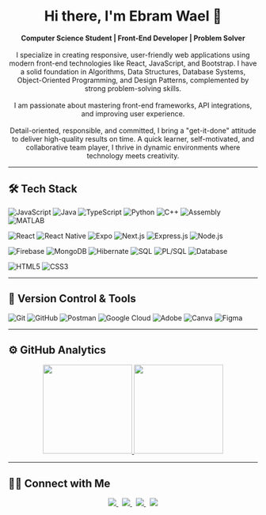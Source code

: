 <div align="center">
  <h1>Hi there, I'm Ebram Wael 👋</h1>
</div>

<p align="center">
  <strong>Computer Science Student | Front-End Developer | Problem Solver</strong><br><br>
  I specialize in creating responsive, user-friendly web applications using modern front-end technologies like React, JavaScript, and Bootstrap. I have a solid foundation in Algorithms, Data Structures, Database Systems, Object-Oriented Programming, and Design Patterns, complemented by strong problem-solving skills.<br><br>
  I am passionate about mastering front-end frameworks, API integrations, and improving user experience.<br><br>
  Detail-oriented, responsible, and committed, I bring a "get-it-done" attitude to deliver high-quality results on time. A quick learner, self-motivated, and collaborative team player, I thrive in dynamic environments where technology meets creativity.
</p>

---

## 🛠 Tech Stack

![JavaScript](https://img.shields.io/badge/javascript-%23323330.svg?style=for-the-badge&logo=javascript&logoColor=%23F7DF1E)
![Java](https://img.shields.io/badge/java-%23ED8B00.svg?style=for-the-badge&logo=java&logoColor=white)
![TypeScript](https://img.shields.io/badge/typescript-%23007ACC.svg?style=for-the-badge&logo=typescript&logoColor=white)
![Python](https://img.shields.io/badge/python-3670A0?style=for-the-badge&logo=python&logoColor=ffdd54)
![C++](https://img.shields.io/badge/c++-%2300599C.svg?style=for-the-badge&logo=c%2B%2B&logoColor=white)
![Assembly](https://img.shields.io/badge/assembly-%23A8B9CC.svg?style=for-the-badge&logo=assemblyscript&logoColor=black)
![MATLAB](https://img.shields.io/badge/MATLAB-%23FF5722.svg?style=for-the-badge&logo=matlab&logoColor=white)

![React](https://img.shields.io/badge/React-%2320232a.svg?style=for-the-badge&logo=react&logoColor=%2361DAFB)
![React Native](https://img.shields.io/badge/react%20native-%2361DAFB.svg?style=for-the-badge&logo=react&logoColor=white)
![Expo](https://img.shields.io/badge/expo-000020.svg?style=for-the-badge&logo=expo&logoColor=white)
![Next.js](https://img.shields.io/badge/Next.js-%23333A3D.svg?style=for-the-badge&logo=next.js&logoColor=white)
![Express.js](https://img.shields.io/badge/Express.js-%232C3E50.svg?style=for-the-badge&logo=express&logoColor=white)
![Node.js](https://img.shields.io/badge/Node.js-%232F6A47.svg?style=for-the-badge&logo=node.js&logoColor=white)

![Firebase](https://img.shields.io/badge/firebase-%23FFCA28.svg?style=for-the-badge&logo=firebase&logoColor=black)
![MongoDB](https://img.shields.io/badge/MongoDB-%234ea94b.svg?style=for-the-badge&logo=mongodb&logoColor=white)
![Hibernate](https://img.shields.io/badge/Hibernate-%234C4A3F.svg?style=for-the-badge&logo=hibernate&logoColor=white)
![SQL](https://img.shields.io/badge/SQL-%230074C1.svg?style=for-the-badge&logo=database&logoColor=white)
![PL/SQL](https://img.shields.io/badge/PL%2FSQL-%23CC2927.svg?style=for-the-badge&logo=oracle&logoColor=white)
![Database](https://img.shields.io/badge/database-%23003B57.svg?style=for-the-badge&logo=databricks&logoColor=white)

![HTML5](https://img.shields.io/badge/html5-%23E34F26.svg?style=for-the-badge&logo=html5&logoColor=white)
![CSS3](https://img.shields.io/badge/css3-%231572B6.svg?style=for-the-badge&logo=css3&logoColor=white)

---

## 🧰 Version Control & Tools

![Git](https://img.shields.io/badge/git-%23F05033.svg?style=for-the-badge&logo=git&logoColor=white)
![GitHub](https://img.shields.io/badge/github-%23121011.svg?style=for-the-badge&logo=github&logoColor=white)
![Postman](https://img.shields.io/badge/Postman-FF6C37?style=for-the-badge&logo=postman&logoColor=white)
![Google Cloud](https://img.shields.io/badge/Google%20Cloud-%232C3E50.svg?style=for-the-badge&logo=google-cloud&logoColor=white)
![Adobe](https://img.shields.io/badge/adobe-%23FF0000.svg?style=for-the-badge&logo=adobe&logoColor=white)
![Canva](https://img.shields.io/badge/Canva-%2300C4CC.svg?style=for-the-badge&logo=Canva&logoColor=white)
![Figma](https://img.shields.io/badge/figma-%23F24E1E.svg?style=for-the-badge&logo=figma&logoColor=white)

---

## ⚙️ GitHub Analytics

<p align="center">
  <a href="https://github.com/Ebram-Wael">
    <img height="180em" src="https://github-readme-stats-eight-theta.vercel.app/api?username=Ebram-Wael&show_icons=true&theme=algolia&include_all_commits=true&count_private=true"/>
  </a>
  <a href="https://github.com/Ebram-Wael">
    <img height="180em" src="https://github-readme-stats-eight-theta.vercel.app/api/top-langs/?username=Ebram-Wael&layout=compact&langs_count=8&theme=algolia"/>
  </a>
</p>

---

## 🤝🏻 Connect with Me

<p align="center">
  <a href="mailto:ebramwael88@gmail.com">
    <img src="https://img.shields.io/badge/Gmail-D14836?style=for-the-badge&logo=gmail&logoColor=white"/>
  </a>&nbsp;
  <a href="https://github.com/Ebram-Wael">
    <img src="https://img.shields.io/badge/GitHub-%23181717.svg?style=for-the-badge&logo=github&logoColor=white"/>
  </a>&nbsp;
  <a href="https://www.linkedin.com/in/bero-wael-b210562a8">
    <img src="https://img.shields.io/badge/LinkedIn-%232867B2.svg?style=for-the-badge&logo=linkedin&logoColor=white"/>
  </a>&nbsp;
  <a href="https://www.facebook.com/share/1ER8de7nu7/">
    <img src="https://img.shields.io/badge/Facebook-%231877F2.svg?style=for-the-badge&logo=facebook&logoColor=white"/>
  </a>
</p>
